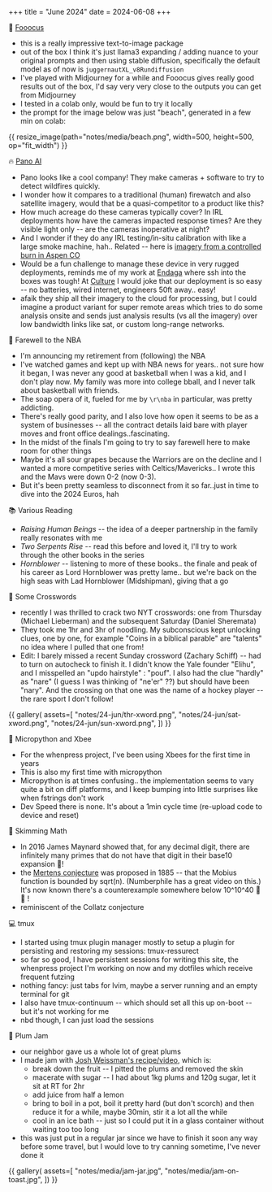 +++
title = "June 2024"
date = 2024-06-08
+++

:robot: [Fooocus](https://github.com/lllyasviel/Fooocus)
- this is a really impressive text-to-image package
- out of the box I think it's just
llama3 expanding / adding nuance to your original prompts
and then using stable diffusion,
specifically the default model as of now is `juggernautXL_v8Rundiffusion`
- I've played with Midjourney for a while and Fooocus gives really good results out of the box,
I'd say very very close to the outputs you can get from Midjourney
- I tested in a colab only, would be fun to try it locally
- the prompt for the image below was just "beach",
generated in a few min on colab:

{{ resize_image(path="notes/media/beach.png", width=500, height=500, op="fit_width") }}


:fire: [Pano AI](https://pano.ai)
- Pano looks like a cool company!
They make cameras + software to try to detect wildfires quickly.
- I wonder how it compares to a traditional (human) firewatch
and also satellite imagery, would that be a quasi-competitor to a product like this?
- How much acreage do these cameras typically cover?
In IRL deployments how have the cameras impacted response times?
Are they visible light only -- are the cameras inoperative at night?
- And I wonder if they do any IRL testing/in-situ calibration with like a large smoke machine, hah..
Related -- here is [imagery from a controlled burn in Aspen CO](https://www.youtube.com/watch?v=zqqPFw8Dftw)
- Would be a fun challenge to manage these device in very rugged deployments,
reminds me of my work at [Endaga](@/projects/eno/index.md) where ssh into the boxes was tough!
At [Culture](@/projects/culture/index.md) I would joke that our deployment is so easy
-- no batteries, wired internet, engineers 50ft away.. easy!
- afaik they ship all their imagery to the cloud for processing,
but I could imagine a product variant for super remote areas which tries to do some analysis onsite and
sends just analysis results (vs all the imagery) over low bandwidth links like sat, or custom long-range networks.


:basketball: Farewell to the NBA
- I'm announcing my retirement from (following) the NBA
- I've watched games and kept up with NBA news for years.. not sure how it began,
I was never any good at basketball when I was a kid, and I don't play now.
My family was more into college bball, and I never talk about basketball with friends.
- The soap opera of it, fueled for me by `\r\nba` in particular, was pretty addicting.
- There's really good parity, and I also love how open it seems to be as a system of businesses --
all the contract details laid bare with player moves and front office dealings..fascinating.
- In the midst of the finals I'm going to try to say farewell here to make room for other things
- Maybe it's all sour grapes because the Warriors are on the decline
and I wanted a more competitive series with Celtics/Mavericks.. I wrote this and the Mavs were down 0-2 (now 0-3).
- But it's been pretty seamless to disconnect from it so far..just in time to dive into the 2024 Euros, hah


:books: Various Reading
- _Raising Human Beings_ -- the idea of a deeper partnership in the family really resonates with me
- _Two Serpents Rise_ -- read this before and loved it, I'll try to work through the other books in the series
- _Hornblower_ -- listening to more of these books..
the finale and peak of his career as Lord Hornblower was pretty lame..
but we're back on the high seas with Lad Hornblower (Midshipman), giving that a go


:jigsaw: Some Crosswords
- recently I was thrilled to crack two NYT crosswords:
one from Thursday (Michael Lieberman) and the subsequent Saturday (Daniel Sheremata)
- They took me 1hr and 3hr of noodling.
My subconscious kept unlocking clues, one by one, for example
"Coins in a biblical parable" are "talents"
no idea where I pulled that one from!
- Edit: I barely missed a recent Sunday crossword (Zachary Schiff) --
had to turn on autocheck to finish it.
I didn't know the Yale founder "Elihu",
and I misspelled an "updo hairstyle" : "pouf".
I also had the clue "hardly" as "nare"
(I guess I was thinking of "ne'er" ??)
but should have been "nary".
And the crossing on that one was the name of a hockey player --
the rare sport I don't follow!

{{ gallery(
  assets=[
    "notes/24-jun/thr-xword.png",
    "notes/24-jun/sat-xword.png",
    "notes/24-jun/sun-xword.png",
  ])
}}


:bee: Micropython and Xbee
- For the whenpress project, I've been using Xbees for the first time in years
- This is also my first time with micropython
- Micropython is at times confusing..
the implementation seems to vary quite a bit on diff platforms,
and I keep bumping into little surprises like when fstrings don't work
- Dev Speed there is none. It's about a 1min cycle time (re-upload code to device and reset)


:dizzy: Skimming Math
- In 2016 James Maynard showed that, for any decimal digit,
there are infinitely many primes that do not have that digit in their base10 expansion :exploding_head:!
- the [Mertens conjecture](https://en.wikipedia.org/wiki/Mertens_conjecture)
was proposed in 1885 -- that the Mobius function is bounded by sqrt(n).
(Numberphile has a great video on this.)
It's now known there's a counterexample somewhere below 10^10^40 :exploding_head: :exploding_head: !
- reminiscent of the Collatz conjecture


:computer: tmux
- I started using tmux plugin manager
mostly to setup a plugin for persisting and restoring my sessions: tmux-ressurect
- so far so good,
I have persistent sessions for writing this site,
the whenpress project I'm working on now
and my dotfiles which receive frequent futzing
- nothing fancy: just tabs for lvim, maybe a server running and an empty terminal for git
- I also have tmux-continuum -- 
which should set all this up on-boot --
but it's not working for me
- nbd though, I can just load the sessions


:jar: Plum Jam
- our neighbor gave us a whole lot of great plums
- I made jam with [Josh Weissman's recipe/video](https://www.youtube.com/watch?v=KUGjgUA-BWU),
which is:
    - break down the fruit -- I pitted the plums and removed the skin
    - macerate with sugar -- I had about 1kg plums and 120g sugar, let it sit at RT for 2hr
    - add juice from half a lemon
    - bring to boil in a pot,
    boil it pretty hard (but don't scorch)
    and then reduce it for a while, maybe 30min,
    stir it a lot all the while
    - cool in an ice bath -- just so I could put it in a glass container without waiting too too long
- this was just put in a regular jar since we have to finish it soon any way before some travel,
but I would love to try canning sometime, I've never done it

{{ gallery(
  assets=[
    "notes/media/jam-jar.jpg",
    "notes/media/jam-on-toast.jpg",
  ])
}}
